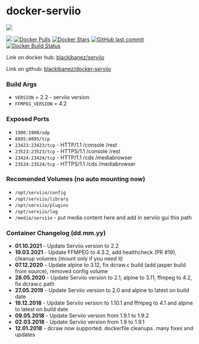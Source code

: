 # docker-serviio

[![](http://serviio.org/images/serviio.png)](http://serviio.org/) 

[![](https://images.microbadger.com/badges/image/riftbit/serviio.svg)](https://microbadger.com/images/riftbit/serviio) [![Docker Pulls](https://img.shields.io/docker/pulls/riftbit/serviio.svg)](https://hub.docker.com/r/riftbit/serviio/) [![Docker Stars](https://img.shields.io/docker/stars/riftbit/serviio.svg)](https://hub.docker.com/r/blackibanez/serviio/) [![GitHub last commit](https://img.shields.io/github/last-commit/blackibanez/docker-serviio.svg)](https://github.com/riftbit/docker-serviio) [![Docker Build Status](https://img.shields.io/docker/build/riftbit/serviio.svg)](https://hub.docker.com/r/riftbit/serviio/)
  
Link on docker hub: [blackibanez/serviio](https://hub.docker.com/r/blackibanez/serviio/)

Link on github: [blackibanez/docker-serviio](https://github.com/blackibanez/docker-serviio)

### Build Args

 - `VERSION` = 2.2 - serviio version
 - `FFMPEG_VERSION` = 4.2


### Exposed Ports

 - `1900:1900/udp`
 - `8895:8895/tcp`
 - `23423:23423/tcp` - HTTP/1.1 /console /rest
 - `23523:23523/tcp` - HTTPS/1.1 /console /rest
 - `23424:23424/tcp` - HTTP/1.1 /cds /mediabrowser
 - `23524:23524/tcp` - HTTPS/1.1 /cds /mediabrowser

### Recomended Volumes (no auto mounting now)
 - `/opt/serviio/config`
 - `/opt/serviio/library`
 - `/opt/serviio/plugins`
 - `/opt/serviio/log`
 - `/media/serviio` - put media content here and add in serviio gui this path


### Container Changelog (dd.mm.yy)
 - **01.10.2021** - Update Serviio version to 2.2
 - **19.03.2021** - Update FFMPEG to 4.3.2, add healthcheck (PR #19), cleanup volumes (mount only if you need it)
 - **07.12.2020** - Update alpine to 3.12, fix dcraw.c build (add jasper build from source), removed config volume
 - **28.05.2020** - Update Serviio version to 2.1, alpine to 3.11, ffmpeg to 4.2, fix dcraw.c path
 - **27.05.2019** - Update Serviio version to 2.0 and alpine to latest on build date
 - **19.12.2018** - Update Serviio version to 1.10.1 and ffmpeg to 4.1 and alpine to latest on build date
 - **09.05.2018** - Update Serviio version from 1.9.1 to 1.9.2
 - **02.03.2018** - Update Serviio version from 1.9 to 1.9.1
 - **12.01.2018** - dcraw now supported. dockerfile cleanups. many fixes and updates
